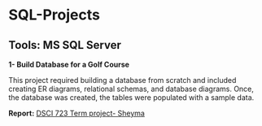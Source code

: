 # SQL-Projects

## Tools: MS SQL Server 

**1- Build Database for a Golf Course**

This project required building a database from scratch and included creating ER diagrams, relational schemas, and database diagrams. Once, the database was created, the tables were populated with a sample data. 

**Report:** [DSCI 723 Term project- Sheyma](https://github.com/Shaima15/SQL_Projects/blob/main/DSCI%20723%20Term%20project-%20Sheyma.docx) 


